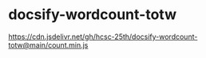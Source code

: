 # docsify-wordcount-totw
https://cdn.jsdelivr.net/gh/hcsc-25th/docsify-wordcount-totw@main/count.min.js
